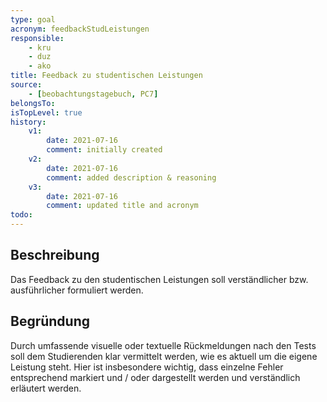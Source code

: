 ```yaml
---
type: goal
acronym: feedbackStudLeistungen
responsible: 
    - kru
    - duz
    - ako
title: Feedback zu studentischen Leistungen
source:
    - [beobachtungstagebuch, PC7]
belongsTo: 
isTopLevel: true
history:
    v1:
        date: 2021-07-16
        comment: initially created
    v2:
        date: 2021-07-16
        comment: added description & reasoning
    v3:
        date: 2021-07-16
        comment: updated title and acronym
todo:
---
```

## Beschreibung 
Das Feedback zu den studentischen Leistungen soll verständlicher bzw. ausführlicher formuliert werden.

## Begründung
Durch umfassende visuelle oder textuelle Rückmeldungen nach den Tests soll dem Studierenden klar vermittelt werden, wie es aktuell um die eigene Leistung steht.
Hier ist insbesondere wichtig, dass einzelne Fehler entsprechend markiert und / oder dargestellt werden und verständlich erläutert werden.
